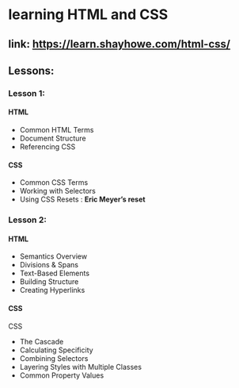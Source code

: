 # **learning HTML and CSS**
## link: https://learn.shayhowe.com/html-css/

## Lessons:

### Lesson 1:
#### **HTML**
* Common HTML Terms
* Document Structure
* Referencing CSS
#### **CSS**
* Common CSS Terms
* Working with Selectors
* Using CSS Resets : **Eric Meyer’s reset**


### Lesson 2:
#### **HTML**
* Semantics Overview
* Divisions & Spans
* Text-Based Elements
* Building Structure
* Creating Hyperlinks
#### **CSS**
CSS
* The Cascade
* Calculating Specificity
* Combining Selectors
* Layering Styles with Multiple Classes
* Common Property Values